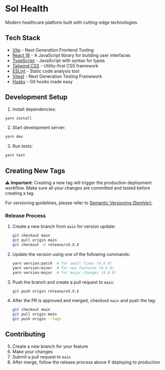 # Sol Health

Modern healthcare platform built with cutting-edge technologies.

## Tech Stack

- [Vite](https://vitejs.dev/) - Next Generation Frontend Tooling
- [React 18](https://react.dev/) - A JavaScript library for building user interfaces
- [TypeScript](https://www.typescriptlang.org/) - JavaScript with syntax for types
- [Tailwind CSS](https://tailwindcss.com/) - Utility-first CSS framework
- [ESLint](https://eslint.org/) - Static code analysis tool
- [Vitest](https://vitest.dev/) - Next Generation Testing Framework
- [Husky](https://typicode.github.io/husky/) - Git hooks made easy

## Development Setup

1. Install dependencies:

```bash
yarn install
```

2. Start development server:

```bash
yarn dev
```

3. Run tests:

```bash
yarn test
```

## Creating New Tags

⚠️ **Important**: Creating a new tag will trigger the production deployment workflow. Make sure all your changes are committed and tested before creating a tag.

For versioning guidelines, please refer to [Semantic Versioning (SemVer)](https://semver.org/).

### Release Process

1. Create a new branch from `main` for version update:

   ```bash
   git checkout main
   git pull origin main
   git checkout -b release/vX.X.X
   ```

2. Update the version using one of the following commands:

   ```bash
   yarn version:patch  # for small fixes (0.0.X)
   yarn version:minor  # for new features (0.X.0)
   yarn version:major  # for major changes (X.0.0)
   ```

3. Push the branch and create a pull request to `main`:

   ```bash
   git push origin release/vX.X.X
   ```

4. After the PR is approved and merged, checkout `main` and push the tag:

   ```bash
   git checkout main
   git pull origin main
   git push origin --tags
   ```

## Contributing

5. Create a new branch for your feature
6. Make your changes
7. Submit a pull request to `main`
8. After merge, follow the release process above if deploying to production
